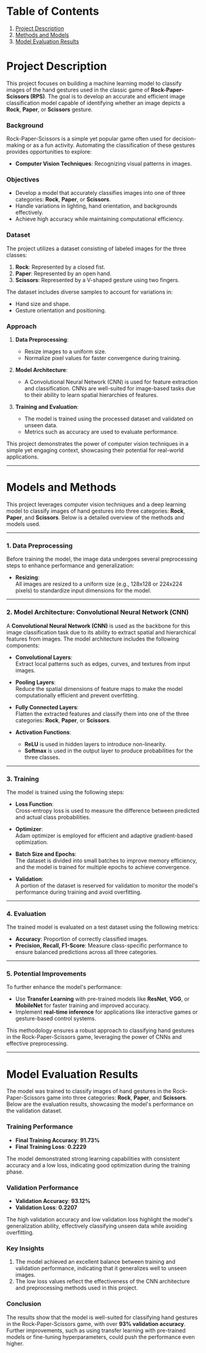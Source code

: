 # Table of Contents

1. [Project Description](#Project-Description)
2. [Methods and Models](#Methods-and-Models)
3. [Model Evaluation Results](#Model-Evaluation-Results)

# Project Description

This project focuses on building a machine learning model to classify images of the hand gestures used in the classic game of **Rock-Paper-Scissors (RPS)**. The goal is to develop an accurate and efficient image classification model capable of identifying whether an image depicts a **Rock**, **Paper**, or **Scissors** gesture.

### Background

Rock-Paper-Scissors is a simple yet popular game often used for decision-making or as a fun activity. Automating the classification of these gestures provides opportunities to explore:

- **Computer Vision Techniques**: Recognizing visual patterns in images.

### Objectives

- Develop a model that accurately classifies images into one of three categories: **Rock**, **Paper**, or **Scissors**.
- Handle variations in lighting, hand orientation, and backgrounds effectively.
- Achieve high accuracy while maintaining computational efficiency.

### Dataset

The project utilizes a dataset consisting of labeled images for the three classes:

1. **Rock**: Represented by a closed fist.
2. **Paper**: Represented by an open hand.
3. **Scissors**: Represented by a V-shaped gesture using two fingers.

The dataset includes diverse samples to account for variations in:

- Hand size and shape.
- Gesture orientation and positioning.

### Approach

1. **Data Preprocessing**:

   - Resize images to a uniform size.
   - Normalize pixel values for faster convergence during training.

2. **Model Architecture**:

   - A Convolutional Neural Network (CNN) is used for feature extraction and classification. CNNs are well-suited for image-based tasks due to their ability to learn spatial hierarchies of features.

3. **Training and Evaluation**:
   - The model is trained using the processed dataset and validated on unseen data.
   - Metrics such as accuracy are used to evaluate performance.

This project demonstrates the power of computer vision techniques in a simple yet engaging context, showcasing their potential for real-world applications.

---

# Models and Methods

This project leverages computer vision techniques and a deep learning model to classify images of hand gestures into three categories: **Rock**, **Paper**, and **Scissors**. Below is a detailed overview of the methods and models used.

---

### 1. Data Preprocessing

Before training the model, the image data undergoes several preprocessing steps to enhance performance and generalization:

- **Resizing**:  
  All images are resized to a uniform size (e.g., 128x128 or 224x224 pixels) to standardize input dimensions for the model.

---

### 2. Model Architecture: **Convolutional Neural Network (CNN)**

A **Convolutional Neural Network (CNN)** is used as the backbone for this image classification task due to its ability to extract spatial and hierarchical features from images. The model architecture includes the following components:

- **Convolutional Layers**:  
  Extract local patterns such as edges, curves, and textures from input images.

- **Pooling Layers**:  
  Reduce the spatial dimensions of feature maps to make the model computationally efficient and prevent overfitting.

- **Fully Connected Layers**:  
  Flatten the extracted features and classify them into one of the three categories: **Rock**, **Paper**, or **Scissors**.

- **Activation Functions**:
  - **ReLU** is used in hidden layers to introduce non-linearity.
  - **Softmax** is used in the output layer to produce probabilities for the three classes.

---

### 3. Training

The model is trained using the following steps:

- **Loss Function**:  
  Cross-entropy loss is used to measure the difference between predicted and actual class probabilities.

- **Optimizer**:  
  Adam optimizer is employed for efficient and adaptive gradient-based optimization.

- **Batch Size and Epochs**:  
  The dataset is divided into small batches to improve memory efficiency, and the model is trained for multiple epochs to achieve convergence.

- **Validation**:  
  A portion of the dataset is reserved for validation to monitor the model's performance during training and avoid overfitting.

---

### 4. Evaluation

The trained model is evaluated on a test dataset using the following metrics:

- **Accuracy**: Proportion of correctly classified images.
- **Precision, Recall, F1-Score**: Measure class-specific performance to ensure balanced predictions across all three categories.

---

### 5. Potential Improvements

To further enhance the model's performance:

- Use **Transfer Learning** with pre-trained models like **ResNet**, **VGG**, or **MobileNet** for faster training and improved accuracy.
- Implement **real-time inference** for applications like interactive games or gesture-based control systems.

This methodology ensures a robust approach to classifying hand gestures in the Rock-Paper-Scissors game, leveraging the power of CNNs and effective preprocessing.

---

# Model Evaluation Results

The model was trained to classify images of hand gestures in the Rock-Paper-Scissors game into three categories: **Rock**, **Paper**, and **Scissors**. Below are the evaluation results, showcasing the model's performance on the validation dataset.

### Training Performance

- **Final Training Accuracy**: **91.73%**
- **Final Training Loss**: **0.2229**

The model demonstrated strong learning capabilities with consistent accuracy and a low loss, indicating good optimization during the training phase.

### Validation Performance

- **Validation Accuracy**: **93.12%**
- **Validation Loss**: **0.2207**

The high validation accuracy and low validation loss highlight the model's generalization ability, effectively classifying unseen data while avoiding overfitting.

### Key Insights

1. The model achieved an excellent balance between training and validation performance, indicating that it generalizes well to unseen images.
2. The low loss values reflect the effectiveness of the CNN architecture and preprocessing methods used in this project.

### Conclusion

The results show that the model is well-suited for classifying hand gestures in the Rock-Paper-Scissors game, with over **93% validation accuracy**. Further improvements, such as using transfer learning with pre-trained models or fine-tuning hyperparameters, could push the performance even higher.
